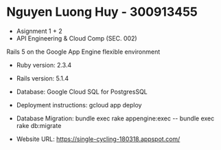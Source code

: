 # Nguyen Luong Huy - 300913455
 * Asignment 1 + 2
 * API Engineering & Cloud Comp (SEC. 002)

Rails 5 on the Google App Engine flexible environment

* Ruby version: 2.3.4

* Rails version: 5.1.4

* Database: Google Cloud SQL for PostgresSQL

* Deployment instructions: gcloud app deploy

* Database Migration: bundle exec rake appengine:exec -- bundle exec rake db:migrate


* Website URL: https://single-cycling-180318.appspot.com/

